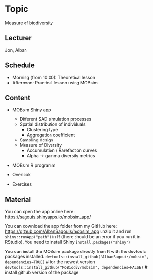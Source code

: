 # Topic
Measure of biodiversity

## Lecturer
Jon, Alban

## Schedule
- Morning (from 10:00): Theoretical lesson
- Afternoon: Practical lesson using MOBsim

## Content
 - MOBsim Shiny app
    + Different SAD simulation processes
    + Spatial distribution of individuals
      - Clustering type
      - Aggregation coefficient
    + Sampling design
    + Measure of Diversity
      - Accumulation / Rarefaction curves
      - Alpha -> gamma diversity metrics
  
  - MOBsim R programm
  - Overlook
  - Exercises
  
## Material
You can open the app online here: https://sagouis.shinyapps.io/mobsim_app/

You can download the app folder from my GitHub here: https://github.com/AlbanSagouis/mobsim_app unzip it and run `shiny::runApp("path")` in R (there should be an error if you run it in RStudio). You need to install Shiny `install.packages("shiny")`

You can install the MOBsim package directly from R with the devtools packages installed.
`devtools::install_github("AlbanSagouis/mobsim", dependencies=TRUE)` # for the newest version
`devtools::install_github("MoBiodiv/mobsim", dependencies=FALSE)`	# install github version of the package
